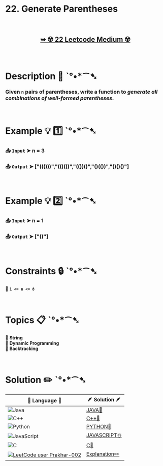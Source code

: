 # 22. Generate Parentheses

</br>

<h2 align="center"> 

<a href="https://leetcode.com/problems/generate-parentheses/description/"><strong>➥ ☢️ 22 Leetcode Medium ☢️ </strong></a>
</h2>

</br>

# Description 📜 ˋ°•*⁀➷

### Given `n` pairs of parentheses, write a function to *generate **all combinations** of well-formed parentheses*.

</br>

# Example 💡 1️⃣ ˋ°•*⁀➷

  ### 📥 `Input`  ➤ n = 3

  ### 📤 `Output`  ➤ ["((()))","(()())","(())()","()(())","()()()"]

</br>

# Example 💡 2️⃣ ˋ°•*⁀➷

  ### 📥 `Input` ➤ n = 1

  ### 📤 `Output`  ➤ ["()"]

</br>

# Constraints 🔒 ˋ°•*⁀➷

🔹 **`1 <= n <= 8`** </br>

</br>

# Topics 📋 ˋ°•*⁀➷

🔸 **String**  </br>
🔸 **Dynamic Programming**  </br>
🔸 **Backtracking**  </br>

</br>

# Solution ✏️ ˋ°•*⁀➷

| 📒 Language 📒  | 🪶 Solution 🪶 |
| ------------- | ------------- |
|  ![Java](https://img.shields.io/badge/java-%23ED8B00.svg?style=for-the-badge&logo=openjdk&logoColor=white)  | [JAVA🍁]() |
|  ![C++](https://img.shields.io/badge/c++-%2300599C.svg?style=for-the-badge&logo=c%2B%2B&logoColor=white)  | [C++🎲]()  |
|  ![Python](https://img.shields.io/badge/python-3670A0?style=for-the-badge&logo=python&logoColor=ffdd54)    | [PYTHON🍰]() |
| ![JavaScript](https://img.shields.io/badge/javascript-%23323330.svg?style=for-the-badge&logo=javascript&logoColor=%23F7DF1E)   | [JAVASCRIPT☃️]() |
|   ![C](https://img.shields.io/badge/c-%2300599C.svg?style=for-the-badge&logo=c&logoColor=white)   | [C💖]()  |
| [![LeetCode user Prakhar-002](https://img.shields.io/badge/dynamic/json?style=for-the-badge&labelColor=black&color=%23ffa116&label=Solved&query=solvedOverTotal&url=https%3A%2F%2Fleetcode-badge.vercel.app%2Fapi%2Fusers%2FPrakhar-002&logo=leetcode&logoColor=yellow)](https://leetcode.com/Prakhar-002/)  | [Explanation✏️]() |


